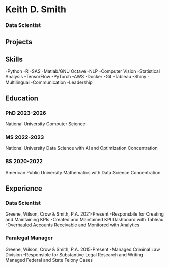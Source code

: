 # Keith D. Smith
### Data Scientist

## Projects

## Skills
-Python
-R
-SAS
-Matlab/GNU Octave
-NLP
-Computer Vision
-Statistical Analysis
-TensorFlow
-PyTorch
-AWS
-Docker
-Git
-Tableau
-Shiny
-Multilingual
-Communication
-Leadership

## Education
### PhD 2023-2026
National University
Computer Science
### MS 2022-2023
National University
Data Science with AI and Optimization Concentration
### BS 2020-2022
American Public University
Mathematics with Data Science Concentration

## Experience
### Data Scientist
Greene, Wilson, Crow & Smith, P.A.
2021-Present
-Responsbile for Creating and Maintaining KPIs
-Created and Maintained KPI Dashboard with Tableau
-Overhauled Accounts Receivable and Monitored with Analytics
### Paralegal Manager
Greene, Wilson, Crow & Smith, P.A.
2015-Present
-Managed Criminal Law Division
-Responsible for Substantive Legal Research and Writing 
-Managed Federal and State Felony Cases

